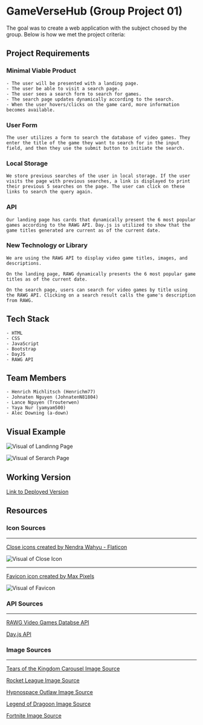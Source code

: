 # GameVerseHub (Group Project 01)

The goal was to create a web application with the subject chosed by the group. Below is how we met the project criteria:

## Project Requirements

  ### Minimal Viable Product
    - The user will be presented with a landing page.
    - The user be able to visit a search page.
    - The user sees a search form to search for games.
    - The search page updates dynamically according to the search.
    - When the user hovers/clicks on the game card, more information becomes available.

  ### User Form
    The user utilizes a form to search the database of video games. They enter the title of the game they want to search for in the input field, and then they use the submit button to initiate the search.

  ### Local Storage
    We store previous searches of the user in local storage. If the user visits the page with previous searches, a link is displayed to print their previous 5 searches on the page. The user can click on these links to search the query again.

  ### API
    Our landing page has cards that dynamically present the 6 most popular games according to the RAWG API. Day.js is utilized to show that the game titles generated are current as of the current date.

  ### New Technology or Library
    We are using the RAWG API to display video game titles, images, and descriptions. 
    
    On the landing page, RAWG dynamically presents the 6 most popular game titles as of the current date. 
      
    On the search page, users can search for video games by title using the RAWG API. Clicking on a search result calls the game's description from RAWG.

## Tech Stack
    - HTML
    - CSS
    - JavaScript
    - Bootstrap
    - DayJS
    - RAWG API

## Team Members
    - Henrich Michlitsch (Henrichm77)
    - Johnaten Nguyen (JohnatenN81804)
    - Lance Nguyen (Trouterwen)
    - Yaya Nur (yamyam500)
    - Alec Downing (a-down)

## Visual Example

![Visual of Landinng Page](./assets/images/landing-visual.png)

![Visual of Serarch Page](./assets/images/search-visual.png)


## Working Version

[Link to Deployed Version](https://a-down.github.io/GameVerseHub/)

## Resources

### Icon Sources
---
  [Close icons created by Nendra Wahyu - Flaticon](https://www.flaticon.com/free-icons/close)

  ![Visual of Close Icon](./assets/images/close-icon.png)

  ---
  [Favicon icon created by Max Pixels](https://www.maxpixel.net/Video-Games-Icon-Gamepad-Controller-Computer-Game-1784573)

  ![Visual of Favicon](./assets/images/favicon.ico)

### API Sources
---
  [RAWG Video Games Databse API](https://rawg.io/apidocs)


  [Day.js API](https://day.js.org/)

### Image Sources
--- 
  [Tears of the Kingdom Carousel Image Source](https://images.nintendolife.com/880243a8baed2/switch-tloz-totk-artwork-01.large.jpg)

  [Rocket League Image Source](https://en.wikipedia.org/wiki/File:Rocket_League_coverart.jpg)

  [Hypnospace Outlaw Image Source](https://assets-prd.ignimgs.com/2020/10/01/hypnospace-outlaw-button-1601573797463.jpg)

  [Legend of Dragoon Image Source](https://www.ign.com/games/the-legend-of-dragoon)
  
  [Fortnite Image Source](https://m.media-amazon.com/images/M/MV5BNzU2YTY2OTgtZGZjZi00MTAyLThlYjUtMWM5ZmYzOGEyOWJhXkEyXkFqcGdeQXVyNTgyNTA4MjM@._V1_FMjpg_UX1000_.jpg)
